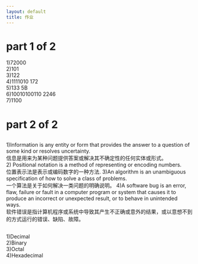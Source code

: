```yaml
---
layout: default
title: 作业
---
```


# part 1 of 2
1)72000  
2)101   
3)122  
4)1111010 172  
5)133 5B  
6)10010100110 2246  
7)1100  
# part 2 of 2
##

1)Information is any entity or form that provides the answer to a question of some kind or resolves uncertainty.  
  信息是用来为某种问题提供答案或解决其不确定性的任何实体或形式。  
2) Positional notation is a method of representing or encoding numbers.  
位置表示法是表示或编码数字的一种方法.
3)An algorithm is an unambiguous specification of how to solve a class of problems.  
  一个算法是关于如何解决一类问题的明确说明。
4)A software bug is an error, flaw, failure or fault in a computer program or system that causes it to produce an incorrect or unexpected result, or to behave in unintended ways.  
  软件错误是指计算机程序或系统中导致其产生不正确或意外的结果，或以意想不到的方式运行的错误、缺陷、故障。


##
1)Decimal  
2)Binary  
3)Octal  
4)Hexadecimal